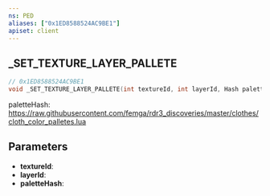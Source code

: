```yaml
---
ns: PED
aliases: ["0x1ED8588524AC9BE1"]
apiset: client
---
```

## _SET_TEXTURE_LAYER_PALLETE

```c
// 0x1ED8588524AC9BE1
void _SET_TEXTURE_LAYER_PALLETE(int textureId, int layerId, Hash paletteHash);
```

paletteHash: https://raw.githubusercontent.com/femga/rdr3_discoveries/master/clothes/cloth_color_palletes.lua

## Parameters
* **textureId**:
* **layerId**:
* **paletteHash**: